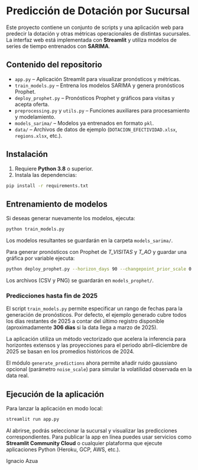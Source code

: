 # Predicción de Dotación por Sucursal

Este proyecto contiene un conjunto de scripts y una aplicación web para predecir
la dotación y otras métricas operacionales de distintas sucursales. La interfaz
web está implementada con **Streamlit** y utiliza modelos de series de tiempo
entrenados con **SARIMA**.

## Contenido del repositorio

- `app.py` – Aplicación Streamlit para visualizar pronósticos y métricas.
- `train_models.py` – Entrena los modelos SARIMA y genera pronósticos Prophet.
- `deploy_prophet.py` – Pronósticos Prophet y gráficos para visitas y acepta oferta.
- `preprocessing.py` y `utils.py` – Funciones auxiliares para
  procesamiento y modelamiento.
- `models_sarima/` – Modelos ya entrenados en formato `pkl`.
- `data/` – Archivos de datos de ejemplo (`DOTACION_EFECTIVIDAD.xlsx`,
  `regions.xlsx`, etc.).

## Instalación

1. Requiere **Python 3.8** o superior.
2. Instala las dependencias:

```bash
pip install -r requirements.txt
```

## Entrenamiento de modelos

Si deseas generar nuevamente los modelos, ejecuta:

```bash
python train_models.py
```

Los modelos resultantes se guardarán en la carpeta `models_sarima/`.


Para generar pronósticos con Prophet de *T_VISITAS* y *T_AO* y guardar una
gráfica por variable ejecuta:
```bash
python deploy_prophet.py --horizon_days 90 --changepoint_prior_scale 0.3
```
Los archivos (CSV y PNG) se guardarán en `models_prophet/`.

### Predicciones hasta fin de 2025

El script `train_models.py` permite especificar un rango de fechas para la
generación de pronósticos. Por defecto, el ejemplo generado cubre todos los
días restantes de 2025 a contar del último registro disponible (aproximadamente
**306 días** si la data llega a marzo de 2025).

La aplicación utiliza un método vectorizado que acelera la inferencia para
horizontes extensos y las proyecciones para el periodo abril–diciembre de 2025
se basan en los promedios históricos de 2024.

El módulo `generate_predictions` ahora permite añadir ruido gaussiano opcional
(parámetro `noise_scale`) para simular la volatilidad observada en la data real.

## Ejecución de la aplicación

Para lanzar la aplicación en modo local:

```bash
streamlit run app.py
```

Al abrirse, podrás seleccionar la sucursal y visualizar las predicciones
correspondientes. Para publicar la app en línea puedes usar servicios como
**Streamlit Community Cloud** o cualquier plataforma que ejecute aplicaciones
Python (Heroku, GCP, AWS, etc.).


Ignacio Azua

